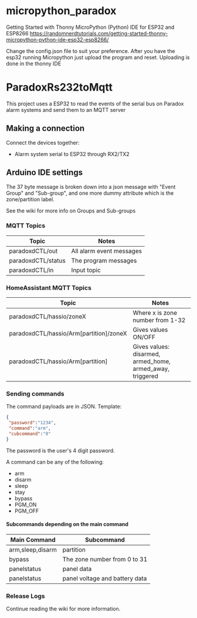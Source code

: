 # micropython_paradox

Getting Started with Thonny MicroPython (Python) IDE for ESP32 and ESP8266
https://randomnerdtutorials.com/getting-started-thonny-micropython-python-ide-esp32-esp8266/

Change the config.json file to suit your preference. 
After you have the esp32 running Micropython just upload the program and reset. Uploading is done in the thonny IDE


# ParadoxRs232toMqtt

This project uses a ESP32 to read the events of the serial bus on Paradox alarm systems and send them to an MQTT server

## Making a connection

Connect the devices together:
- Alarm system serial to ESP32 through RX2/TX2<br>

## Arduino IDE settings

        
The 37 byte message is broken down into a json message with "Event Group" and "Sub-group", and one more dummy attribute which is the zone/partition label.

See the wiki for more info on Groups and Sub-groups


### MQTT Topics 

| Topic              | Notes                     |
|--------------------|---------------------------|
| paradoxdCTL/out    | All alarm event messages  |
| paradoxdCTL/status | The program messages      |
| paradoxdCTL/in     | Input topic               |

### HomeAssistant MQTT Topics

| Topic                                   | Notes                                                     |
|-----------------------------------------|-----------------------------------------------------------|
| paradoxdCTL/hassio/zoneX                | Where x is zone number from 1-32                          |
| paradoxdCTL/hassio/Arm[partition]/zoneX | Gives values ON/OFF                                       |
| paradoxdCTL/hassio/Arm[partition]       | Gives values: disarmed, armed_home, armed_away, triggered |

### Sending commands

The command payloads are in JSON. Template:
```json
{
 "password":"1234",
 "command":"arm",
 "cubcommand":"0"
}
```
The password is the user's 4 digit password.

A command can be any of the following:
- arm
- disarm
- sleep
- stay
- bypass
- PGM_ON
- PGM_OFF
	
#### Subcommands depending on the main command
	
| Main Command     | Subcommand                     |
|------------------|--------------------------------|
| arm,sleep,disarm | partition                      |
| bypass           | The zone number from 0 to 31   |
| panelstatus      | panel data                     |
| panelstatus      | panel voltage and battery data |

### Release Logs


Continue reading the wiki for more information.
